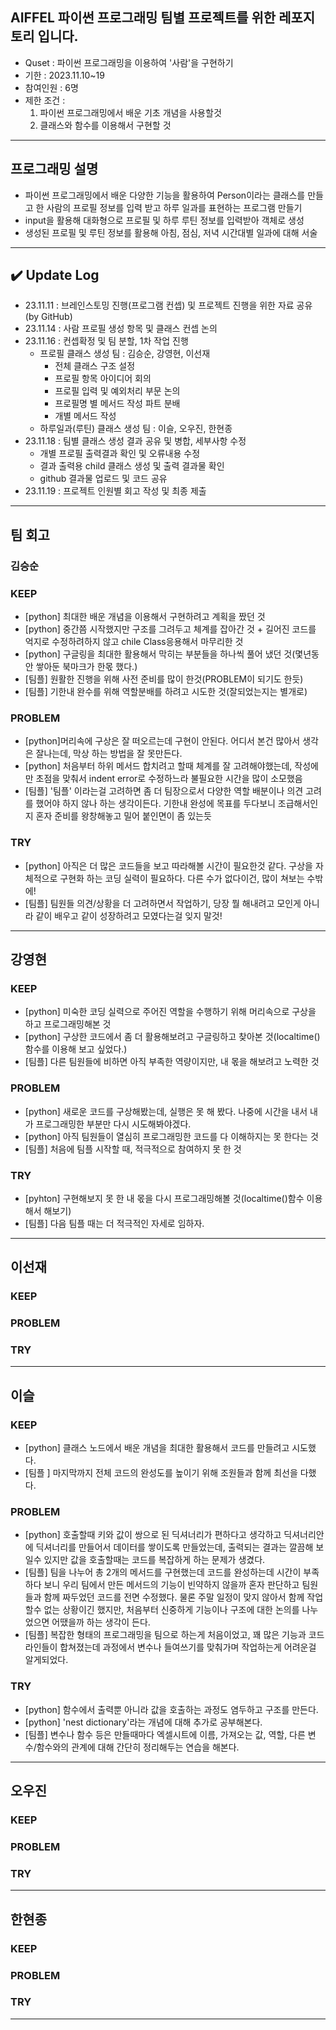 ## AIFFEL 파이썬 프로그래밍 팀별 프로젝트를 위한 레포지토리 입니다.
- Quset : 파이썬 프로그래밍을 이용하여 '사람'을 구현하기
- 기한 : 2023.11.10~19
- 참여인원 : 6명
- 제한 조건 :
   1) 파이썬 프로그래밍에서 배운 기초 개념을 사용할것
   2) 클래스와 함수를 이용해서 구현할 것

---
## 프로그래밍 설명
- 파이썬 프로그래밍에서 배운 다양한 기능을 활용하여 Person이라는 클래스를 만들고 한 사람의 프로필 정보를 입력 받고 하루 일과를 표현하는 프로그램 만들기
- input을 활용해 대화형으로 프로필 및 하루 루틴 정보를 입력받아 객체로 생성
- 생성된 프로필 및 루틴 정보를 활용해 아침, 점심, 저녁 시간대별 일과에 대해 서술
----

## ✔️ Update Log
- 23.11.11 : 브레인스토밍 진행(프로그램 컨셉) 및 프로젝트 진행을 위한 자료 공유(by GitHub)
- 23.11.14 : 사람 프로필 생성 항목 및 클래스 컨셉 논의
- 23.11.16 : 컨셉확정 및 팀 분할, 1차 작업 진행
   - 프로필 클래스 생성 팀 : 김승순, 강영현, 이선재
      - 전체 클래스 구조 설정
      - 프로필 항목 아이디어 회의
      - 프로필 입력 및 예외처리 부문 논의
      - 프로필명 별 메서드 작성 파트 분배
      - 개별 메서드 작성
   - 하루일과(루틴) 클래스 생성 팀 : 이슬, 오우진, 한현종
- 23.11.18 : 팀별 클래스 생성 결과 공유 및 병합, 세부사항 수정
  - 개별 프로필 출력결과 확인 및 오류내용 수정
  - 결과 출력용 child 클래스 생성 및 출력 결과물 확인
  - github 결과물 업로드 및 코드 공유
- 23.11.19 : 프로젝트 인원별 회고 작성 및 최종 제출

---

## 팀 회고

### 김승순
### KEEP
- [python] 최대한 배운 개념을 이용해서 구현하려고 계획을 짰던 것
- [python] 중간쯤 시작했지만 구조를 그려두고 체계를 잡아간 것 + 길어진 코드를 억지로 수정하려하지 않고 chile Class응용해서 마무리한 것
- [python] 구글링을 최대한 활용해서 막히는 부분들을 하나씩 풀어 냈던 것(몇년동안 쌓아둔 북마크가 한몫 했다.)
- [팀플] 원활한 진행을 위해 사전 준비를 많이 한것(PROBLEM이 되기도 한듯)
- [팀플] 기한내 완수를 위해 역할분배를 하려고 시도한 것(잘되었는지는 별개로)

### PROBLEM
- [python]머리속에 구상은 잘 떠오르는데 구현이 안된다. 어디서 본건 많아서 생각은 잘나는데, 막상 하는 방법을 잘 못만든다.
- [python] 처음부터 하위 메서드 합치려고 할때 체계를 잘 고려해야했는데, 작성에만 초점을 맞춰서 indent error로 수정하느라 불필요한 시간을 많이 소모했음 
- [팀플] '팀플' 이라는걸 고려하면 좀 더 팀장으로서 다양한 역할 배분이나 의견 고려를 했어야 하지 않나 하는 생각이든다. 기한내 완성에 목표를 두다보니 조급해서인지 혼자 준비를 왕창해놓고 밀어 붙인면이 좀 있는듯

### TRY
- [python] 아직은 더 많은 코드들을 보고 따라해볼 시간이 필요한것 같다. 구상을 자체적으로 구현화 하는 코딩 실력이 필요하다. 다른 수가 없다이건, 많이 쳐보는 수밖에!
- [팀플] 팀원들 의견/상황을 더 고려하면서 작업하기, 당장 뭘 해내려고 모인게 아니라 같이 배우고 같이 성장하려고 모였다는걸 잊지 말것!


---
## 강영현
### KEEP
- [python] 미숙한 코딩 실력으로 주어진 역할을 수행하기 위해 머리속으로 구상을 하고 프로그래밍해본 것
- [python] 구상한 코드에서 좀 더 활용해보려고 구글링하고 찾아본 것(localtime()함수를 이용해 보고 싶었다.)
- [팀플] 다른 팀원들에 비하면 아직 부족한 역량이지만, 내 몫을 해보려고 노력한 것
### PROBLEM
- [python] 새로운 코드를 구상해봤는데, 실행은 못 해 봤다. 나중에 시간을 내서 내가 프로그래밍한 부분만 다시 시도해봐야겠다.
- [python] 아직 팀원들이 열심히 프로그래밍한 코드를 다 이해하지는 못 한다는 것
- [팀플] 처음에 팀플 시작할 때, 적극적으로 참여하지 못 한 것
### TRY
- [pyhton] 구현해보지 못 한 내 몫을 다시 프로그래밍해볼 것(localtime()함수 이용해서 해보기)
- [팀플] 다음 팀플 때는 더 적극적인 자세로 임하자.
---
## 이선재
### KEEP
### PROBLEM
### TRY

---
## 이슬
### KEEP
- [python] 클래스 노드에서 배운 개념을 최대한 활용해서 코드를 만들려고 시도했다.
- [팀플 ] 마지막까지 전체 코드의 완성도를 높이기 위해 조원들과 함께 최선을 다했다.
  
### PROBLEM
- [python] 호출할때 키와 값이 쌍으로 된 딕셔너리가 편하다고 생각하고 딕셔너리안에 딕셔너리를 만들어서 데이터를 쌓이도록 만들었는데, 출력되는 결과는 깔끔해 보일수 있지만 값을 호출할때는 코드를 복잡하게 하는 문제가 생겼다.
- [팀플] 팀을 나누어 총 2개의 메서드를 구현했는데 코드를 완성하는데 시간이 부족하다 보니 우리 팀에서 만든 메서드의 기능이 빈약하지 않을까 혼자 판단하고 팀원들과 함께 짜두었던 코드를 전면 수정했다. 물론 주말 일정이 맞지 않아서 함께 작업할수 없는 상황이긴 했지만, 처음부터 신중하게 기능이나 구조에 대한 논의를 나누었으면 어땠을까 하는 생각이 든다.
- [팀플] 복잡한 형태의 프로그래밍을 팀으로 하는게 처음이었고, 꽤 많은 기능과 코드라인들이 합쳐졌는데 과정에서 변수나 들여쓰기를 맞춰가며 작업하는게 어려운걸 알게되었다.
  
### TRY
- [python] 함수에서 출력뿐 아니라 값을 호출하는 과정도 염두하고 구조를 만든다.
- [python] 'nest dictionary'라는 개념에 대해 추가로 공부해본다.
- [팀플] 변수나 함수 등은 만들때마다 엑셀시트에 이름, 가져오는 값, 역할, 다른 변수/함수와의 관계에 대해 간단히 정리해두는 연습을 해본다.

---
## 오우진
### KEEP
### PROBLEM
### TRY

---
## 한현종
### KEEP
### PROBLEM
### TRY

---

    

